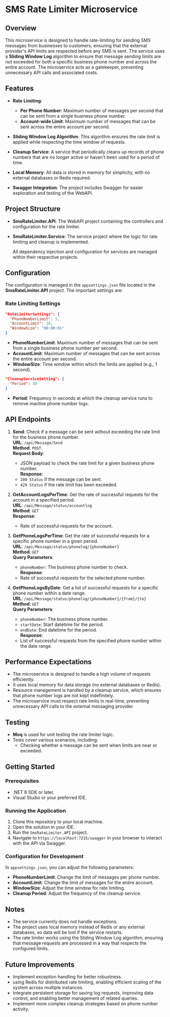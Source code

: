 # SMS Rate Limiter Microservice

## Overview

This microservice is designed to handle rate-limiting for sending SMS messages from businesses to customers, ensuring that the external provider's API limits are respected before any SMS is sent. The service uses a **Sliding Window Log** algorithm to ensure that message sending limits are not exceeded for both a specific business phone number and across the entire account. The microservice acts as a gatekeeper, preventing unnecessary API calls and associated costs.

## Features

- **Rate Limiting**: 
  - **Per Phone Number**: Maximum number of messages per second that can be sent from a single business phone number.
  - **Account-wide Limit**: Maximum number of messages that can be sent across the entire account per second.
  
- **Sliding Window Log Algorithm**: This algorithm ensures the rate limit is applied while respecting the time window of requests.

- **Cleanup Service**: A service that periodically cleans up records of phone numbers that are no longer active or haven't been used for a period of time.

- **Local Memory**: All data is stored in memory for simplicity, with no external databases or Redis required.

- **Swagger Integration**: The project includes Swagger for easier exploration and testing of the WebAPI.

## Project Structure

- **SmsRateLimiter.API**: The WebAPI project containing the controllers and configuration for the rate limiter.
- **SmsRateLimiter.Service**: The service project where the logic for rate limiting and cleanup is implemented.
  
  All dependency injection and configuration for services are managed within their respective projects.

## Configuration

The configuration is managed in the `appsettings.json` file located in the **SmsRateLimiter.API** project. The important settings are:

### Rate Limiting Settings

```json
"RateLimiterSettings": {
  "PhoneNumberLimit": 5,
  "AccountLimit": 10,
  "WindowSize": "00:00:01"
}
```
- **PhoneNumberLimit**: Maximum number of messages that can be sent from a single business phone number per second.
- **AccountLimit**: Maximum number of messages that can be sent across the entire account per second.
- **WindowSize**: Time window within which the limits are applied (e.g., 1 second).
```json
"CleanupServiceSetting": {
  "Period": 30
}
```
- **Period**: Frequency in seconds at which the cleanup service runs to remove inactive phone number logs.
## API Endpoints

1. **Send**: Check if a message can be sent without exceeding the rate limit for the business phone number.  
   **URL**: `/api/Message/Send`  
   **Method**: `POST`  
   **Request Body**:  
   - JSON payload to check the rate limit for a given business phone number.  
   **Response**:  
   - `200 Status` if the message can be sent.  
   - `429 Status` if the rate limit has been exceeded.

2. **GetAccountLogsPerTime**: Get the rate of successful requests for the account in a specified period.  
   **URL**: `/api/Message/status/accountlog`  
   **Method**: `GET`  
   **Response**:  
   - Rate of successful requests for the account.

3. **GetPhoneLogsPerTime**: Get the rate of successful requests for a specific phone number in a given period.  
   **URL**: `/api/Message/status/phonelog/{phoneNumber}`  
   **Method**: `GET`  
   **Query Parameters**:  
   - `phoneNumber`: The business phone number to check.  
   **Response**:  
   - Rate of successful requests for the selected phone number.

4. **GetPhoneLogsByDate**: Get a list of successful requests for a specific phone number within a date range.  
   **URL**: `/api/Message/status/phonelog/{phoneNumber}/{from}/{to}`  
   **Method**: `GET`  
   **Query Parameters**:  
   - `phoneNumber`: The business phone number.  
   - `startDate`: Start datetime for the period.  
   - `endDate`: End datetime for the period.  
   **Response**:  
   - List of successful requests from the specified phone number within the date range.

## Performance Expectations

- The microservice is designed to handle a high volume of requests efficiently.
- It uses local memory for data storage (no external databases or Redis).
- Resource management is handled by a cleanup service, which ensures that phone number logs are not kept indefinitely.
- The microservice must respect rate limits in real-time, preventing unnecessary API calls to the external messaging provider.

## Testing

- **Moq** is used for unit testing the rate limiter logic.
- Tests cover various scenarios, including:
  - Checking whether a message can be sent when limits are near or exceeded.  

## Getting Started

### Prerequisites

- .NET 8 SDK or later.
- Visual Studio or your preferred IDE.

### Running the Application

1. Clone this repository to your local machine.
2. Open the solution in your IDE.
3. Run the `SmsRateLimiter.API` project.
4. Navigate to `https://localhost:7215/swagger` in your browser to interact with the API via Swagger.

### Configuration for Development

In `appsettings.json`, you can adjust the following parameters:

- **PhoneNumberLimit**: Change the limit of messages per phone number.
- **AccountLimit**: Change the limit of messages for the entire account.
- **WindowSize**: Adjust the time window for rate limiting.
- **Cleanup Period**: Adjust the frequency of the cleanup service.

## Notes

- The service currently does not handle exceptions.
- The project uses local memory instead of Redis or any external databases, so data will be lost if the service restarts.
- The rate limiter works using the Sliding Window Log algorithm, ensuring that message requests are processed in a way that respects the configured limits.

## Future Improvements

- Implement exception handling for better robustness.
- using Redis for distributed rate limiting, enabling efficient scaling of the system across multiple instances.
- Integrate persistent storage for saving log requests, improving data control, and enabling better management of related queries.
- Implement more complex cleanup strategies based on phone number activity.
